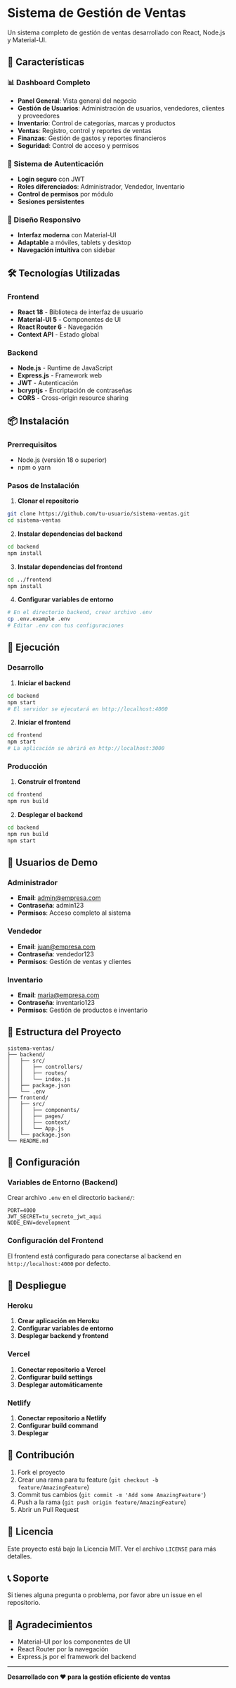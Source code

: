 # Sistema de Gestión de Ventas

Un sistema completo de gestión de ventas desarrollado con React, Node.js y Material-UI.

## 🚀 Características

### 📊 Dashboard Completo
- **Panel General**: Vista general del negocio
- **Gestión de Usuarios**: Administración de usuarios, vendedores, clientes y proveedores
- **Inventario**: Control de categorías, marcas y productos
- **Ventas**: Registro, control y reportes de ventas
- **Finanzas**: Gestión de gastos y reportes financieros
- **Seguridad**: Control de acceso y permisos

### 🔐 Sistema de Autenticación
- **Login seguro** con JWT
- **Roles diferenciados**: Administrador, Vendedor, Inventario
- **Control de permisos** por módulo
- **Sesiones persistentes**

### 📱 Diseño Responsivo
- **Interfaz moderna** con Material-UI
- **Adaptable** a móviles, tablets y desktop
- **Navegación intuitiva** con sidebar

## 🛠️ Tecnologías Utilizadas

### Frontend
- **React 18** - Biblioteca de interfaz de usuario
- **Material-UI 5** - Componentes de UI
- **React Router 6** - Navegación
- **Context API** - Estado global

### Backend
- **Node.js** - Runtime de JavaScript
- **Express.js** - Framework web
- **JWT** - Autenticación
- **bcryptjs** - Encriptación de contraseñas
- **CORS** - Cross-origin resource sharing

## 📦 Instalación

### Prerrequisitos
- Node.js (versión 18 o superior)
- npm o yarn

### Pasos de Instalación

1. **Clonar el repositorio**
```bash
git clone https://github.com/tu-usuario/sistema-ventas.git
cd sistema-ventas
```

2. **Instalar dependencias del backend**
```bash
cd backend
npm install
```

3. **Instalar dependencias del frontend**
```bash
cd ../frontend
npm install
```

4. **Configurar variables de entorno**
```bash
# En el directorio backend, crear archivo .env
cp .env.example .env
# Editar .env con tus configuraciones
```

## 🚀 Ejecución

### Desarrollo

1. **Iniciar el backend**
```bash
cd backend
npm start
# El servidor se ejecutará en http://localhost:4000
```

2. **Iniciar el frontend**
```bash
cd frontend
npm start
# La aplicación se abrirá en http://localhost:3000
```

### Producción

1. **Construir el frontend**
```bash
cd frontend
npm run build
```

2. **Desplegar el backend**
```bash
cd backend
npm run build
npm start
```

## 👥 Usuarios de Demo

### Administrador
- **Email**: admin@empresa.com
- **Contraseña**: admin123
- **Permisos**: Acceso completo al sistema

### Vendedor
- **Email**: juan@empresa.com
- **Contraseña**: vendedor123
- **Permisos**: Gestión de ventas y clientes

### Inventario
- **Email**: maria@empresa.com
- **Contraseña**: inventario123
- **Permisos**: Gestión de productos e inventario

## 📁 Estructura del Proyecto

```
sistema-ventas/
├── backend/
│   ├── src/
│   │   ├── controllers/
│   │   ├── routes/
│   │   └── index.js
│   ├── package.json
│   └── .env
├── frontend/
│   ├── src/
│   │   ├── components/
│   │   ├── pages/
│   │   ├── context/
│   │   └── App.js
│   └── package.json
└── README.md
```

## 🔧 Configuración

### Variables de Entorno (Backend)

Crear archivo `.env` en el directorio `backend/`:

```env
PORT=4000
JWT_SECRET=tu_secreto_jwt_aqui
NODE_ENV=development
```

### Configuración del Frontend

El frontend está configurado para conectarse al backend en `http://localhost:4000` por defecto.

## 🚀 Despliegue

### Heroku

1. **Crear aplicación en Heroku**
2. **Configurar variables de entorno**
3. **Desplegar backend y frontend**

### Vercel

1. **Conectar repositorio a Vercel**
2. **Configurar build settings**
3. **Desplegar automáticamente**

### Netlify

1. **Conectar repositorio a Netlify**
2. **Configurar build command**
3. **Desplegar**

## 🤝 Contribución

1. Fork el proyecto
2. Crear una rama para tu feature (`git checkout -b feature/AmazingFeature`)
3. Commit tus cambios (`git commit -m 'Add some AmazingFeature'`)
4. Push a la rama (`git push origin feature/AmazingFeature`)
5. Abrir un Pull Request

## 📝 Licencia

Este proyecto está bajo la Licencia MIT. Ver el archivo `LICENSE` para más detalles.

## 📞 Soporte

Si tienes alguna pregunta o problema, por favor abre un issue en el repositorio.

## 🙏 Agradecimientos

- Material-UI por los componentes de UI
- React Router por la navegación
- Express.js por el framework del backend

---

**Desarrollado con ❤️ para la gestión eficiente de ventas** 